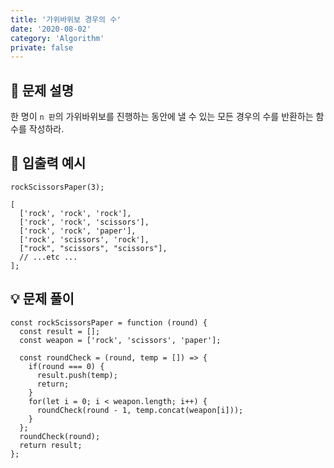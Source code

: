 ```yaml
---
title: '가위바위보 경우의 수'
date: '2020-08-02'
category: 'Algorithm'
private: false
---
```


## 📖 문제 설명

한 명이 `n 판`의 가위바위보를 진행하는 동안에 낼 수 있는 모든 경우의 수를 반환하는 함수를 작성하라.

## 🧪 입출력 예시

```
rockScissorsPaper(3);

[
  ['rock', 'rock', 'rock'],
  ['rock', 'rock', 'scissors'],
  ['rock', 'rock', 'paper'],
  ['rock', 'scissors', 'rock'],
  ["rock", "scissors", "scissors"],
  // ...etc ...
];
```

## 💡 문제 풀이

```
const rockScissorsPaper = function (round) {
  const result = [];
  const weapon = ['rock', 'scissors', 'paper'];

  const roundCheck = (round, temp = []) => {
    if(round === 0) {
      result.push(temp);
      return;
    }
    for(let i = 0; i < weapon.length; i++) {
      roundCheck(round - 1, temp.concat(weapon[i]));
    }
  };
  roundCheck(round);
  return result;
};
```

